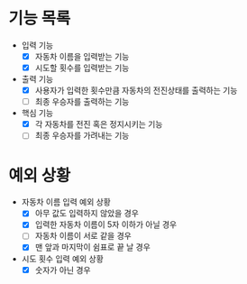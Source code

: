 # 기능 목록

- 입력 기능
  - [x] 자동차 이름을 입력받는 기능
  - [x] 시도할 횟수를 입력받는 기능
- 출력 기능
  - [x] 사용자가 입력한 횟수만큼 자동차의 전진상태를 출력하는 기능
  - [ ] 최종 우승자를 출력하는 기능
- 핵심 기능
	- [x] 각 자동차를 전진 혹은 정지시키는 기능
	- [ ] 최종 우승자를 가려내는 기능

# 예외 상황

- 자동차 이름 입력 예외 상황
  - [x] 아무 값도 입력하지 않았을 경우
  - [x] 입력한 자동차 이름이 5자 이하가 아닐 경우
  - [ ] 자동차 이름이 서로 같을 경우
  - [x] 맨 앞과 마지막이 쉼표로 끝 날 경우
- 시도 횟수 입력 예외 상황
  - [x] 숫자가 아닌 경우